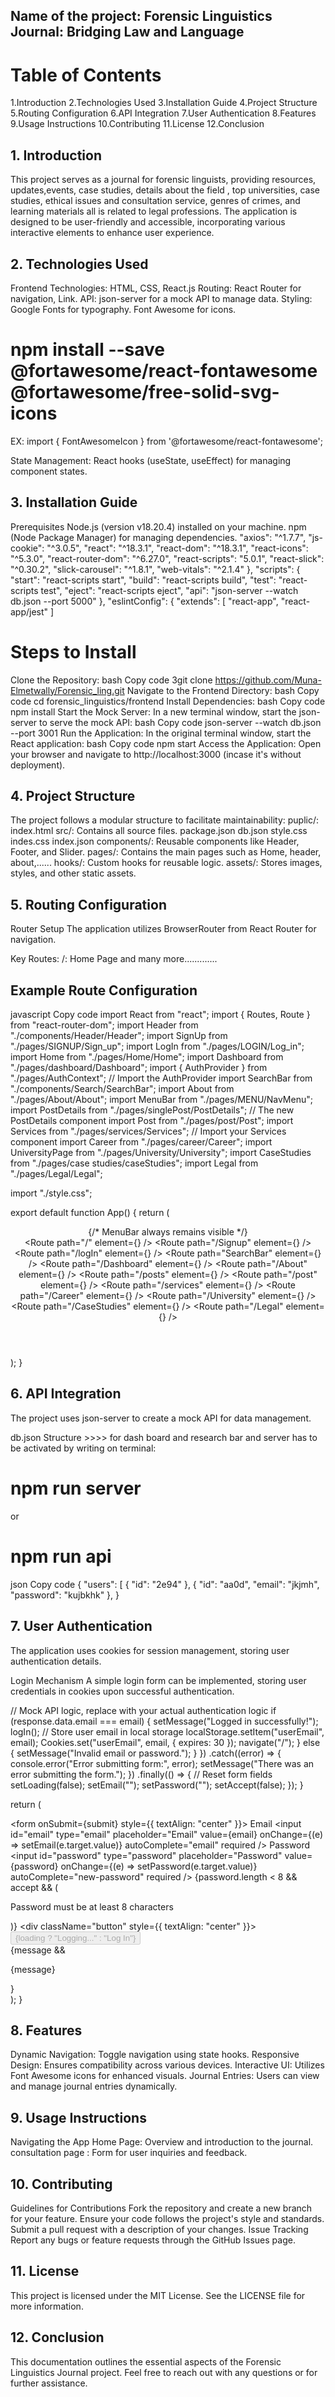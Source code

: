 ## Name of the project: Forensic Linguistics Journal: Bridging Law and Language
# Table of Contents
1.Introduction
2.Technologies Used
3.Installation Guide
4.Project Structure
5.Routing Configuration
6.API Integration
7.User Authentication
8.Features
9.Usage Instructions
10.Contributing
11.License
12.Conclusion

## 1. Introduction
This project serves as a journal for forensic linguists, providing resources, updates,events, case studies, details about the field , top universities, case studies, ethical issues and consultation service, genres of crimes, and learning materials all is related to legal professions. The application is designed to be user-friendly and accessible, incorporating various interactive elements to enhance user experience.

## 2. Technologies Used
Frontend Technologies:
HTML, CSS, React.js
Routing:
React Router for navigation, Link.
API:
json-server for a mock API to manage data.
Styling:
Google Fonts for typography.
Font Awesome for icons.
# npm install --save @fortawesome/react-fontawesome @fortawesome/free-solid-svg-icons
EX:
import { FontAwesomeIcon } from '@fortawesome/react-fontawesome';
<FontAwesomeIcon icon={faCoffee} />

State Management:
React hooks (useState, useEffect) for managing component states.

## 3. Installation Guide
Prerequisites
Node.js (version v18.20.4) installed on your machine.
npm (Node Package Manager) for managing dependencies.
"axios": "^1.7.7",
    "js-cookie": "^3.0.5",
    "react": "^18.3.1",
    "react-dom": "^18.3.1",
    "react-icons": "^5.3.0",
    "react-router-dom": "^6.27.0",
    "react-scripts": "5.0.1",
    "react-slick": "^0.30.2",
    "slick-carousel": "^1.8.1",
    "web-vitals": "^2.1.4"
  },
  "scripts": {
    "start": "react-scripts start",
    "build": "react-scripts build",
    "test": "react-scripts test",
    "eject": "react-scripts eject",
    "api": "json-server --watch db.json --port 5000"
  },
  "eslintConfig": {
    "extends": [
      "react-app",
      "react-app/jest"
    ]
# Steps to Install
Clone the Repository:
bash
Copy code
3git clone https://github.com/Muna-Elmetwally/Forensic_ling.git
Navigate to the Frontend Directory:
bash
Copy code
cd forensic_linguistics/frontend
Install Dependencies:
bash
Copy code
npm install
Start the Mock Server: In a new terminal window, start the json-server to serve the mock API:
bash
Copy code
json-server --watch db.json --port 3001
Run the Application: In the original terminal window, start the React application:
bash
Copy code
npm start
Access the Application: Open your browser and navigate to http://localhost:3000 (incase it's without deployment).
## 4. Project Structure
The project follows a modular structure to facilitate maintainability:
puplic/: index.html
src/: Contains all source files.
package.json
db.json
style.css
indes.css
index.json
components/: Reusable components like Header, Footer, and Slider.
pages/: Contains the main pages such as Home, header, about,......
hooks/: Custom hooks for reusable logic.
assets/: Stores images, styles, and other static assets.
## 5. Routing Configuration
Router Setup
The application utilizes BrowserRouter from React Router for navigation.

Key Routes:
/: Home Page
and many more.............

## Example Route Configuration
javascript
Copy code
import React from "react";
import { Routes, Route } from "react-router-dom";
import Header from "./components/Header/Header";
import SignUp from "./pages/SIGNUP/Sign_up";
import LogIn from "./pages/LOGIN/Log_in";
import Home from "./pages/Home/Home";
import Dashboard from "./pages/dashboard/Dashboard";
import { AuthProvider } from "./pages/AuthContext"; // Import the AuthProvider
import SearchBar from "./components/Search/SearchBar";
import About from "./pages/About/About";
import MenuBar from "./pages/MENU/NavMenu";
import PostDetails from "./pages/singlePost/PostDetails"; // The new PostDetails component
import Post from "./pages/post/Post";
import Services from "./pages/services/Services"; // Import your Services component
import Career from "./pages/career/Career";
import UniversityPage from "./pages/University/University";
import CaseStudies from "./pages/case studies/caseStudies";
import Legal from "./pages/Legal/Legal";

import "./style.css";

export default function App() {
  return (
    <AuthProvider>
      <div>
        <Header />
        <SearchBar />
        <div className="app-container">
          {/* MenuBar always remains visible */}
          <div className="menu-bar-container">
            <MenuBar />
          </div>
          <Routes>
            <Route path="/" element={<Home />} />
            <Route path="/Signup" element={<SignUp />} />
            <Route path="/logIn" element={<LogIn />} />
            <Route path="SearchBar" element={<SearchBar />} />
            <Route path="/Dashboard" element={<Dashboard />} />
            <Route path="/About" element={<About />} />
            <Route path="/posts" element={<Post />} />
            <Route path="/post" element={<PostDetails />} />
            <Route path="/services" element={<Services />} />
            <Route path="/Career" element={<Career />} />
            <Route path="/University" element={<UniversityPage />} />
            <Route path="/CaseStudies" element={<CaseStudies />} />
            <Route path="/Legal" element={<Legal />} />
          </Routes>
        </div>
      </div>
    </AuthProvider>
  );
}

## 6. API Integration
The project uses json-server to create a mock API for data management.

db.json Structure >>>> for dash board and research bar and server has to be activated by writing on terminal:
# npm run server
or
# npm run api
json
Copy code
{
  "users": [
    {
      "id": "2e94"
    },
    {
      "id": "aa0d",
      "email": "jkjmh",
      "password": "kujbkhk"
    },
}

## 7. User Authentication

The application uses cookies for session management, storing user authentication details.

Login Mechanism
A simple login form can be implemented, storing user credentials in cookies upon successful authentication.

 // Mock API logic, replace with your actual authentication logic
        if (response.data.email === email) {
          setMessage("Logged in successfully!");
          logIn();
          // Store user email in local storage
          localStorage.setItem("userEmail", email);
          Cookies.set("userEmail", email, { expires: 30 });
          navigate("/");
        } else {
          setMessage("Invalid email or password.");
        }
      })
      .catch((error) => {
        console.error("Error submitting form:", error);
        setMessage("There was an error submitting the form.");
      })
      .finally(() => {
        // Reset form fields
        setLoading(false);
        setEmail("");
        setPassword("");
        setAccept(false);
      });
  }

  return (
    <div className="logIn-parent">
      <div className="register">
        <form onSubmit={submit} style={{ textAlign: "center" }}>
          <label htmlFor="email">Email</label>
          <input
            id="email"
            type="email"
            placeholder="Email"
            value={email}
            onChange={(e) => setEmail(e.target.value)}
            autoComplete="email"
            required
          />
          <label htmlFor="password">Password</label>
          <input
            id="password"
            type="password"
            placeholder="Password"
            value={password}
            onChange={(e) => setPassword(e.target.value)}
            autoComplete="new-password"
            required
          />
          {password.length < 8 && accept && (
            <p className="error">Password must be at least 8 characters</p>
          )}
          <div className="button" style={{ textAlign: "center" }}>
            <button id="button" type="submit" disabled={loading}>
              {loading ? "Logging..." : "Log In"}
            </button>
          </div>
          {message && <p className="message">{message}</p>}
        </form>
      </div>
    </div>
  );
}


## 8. Features
Dynamic Navigation: Toggle navigation using state hooks.
Responsive Design: Ensures compatibility across various devices.
Interactive UI: Utilizes Font Awesome icons for enhanced visuals.
Journal Entries: Users can view and manage journal entries dynamically.

## 9. Usage Instructions
Navigating the App
Home Page: Overview and introduction to the journal.
consultation page : Form for user inquiries and feedback.

## 10. Contributing
Guidelines for Contributions
Fork the repository and create a new branch for your feature.
Ensure your code follows the project's style and standards.
Submit a pull request with a description of your changes.
Issue Tracking
Report any bugs or feature requests through the GitHub Issues page.

## 11. License
This project is licensed under the MIT License. See the LICENSE file for more information.

## 12. Conclusion
This documentation outlines the essential aspects of the Forensic Linguistics Journal project. Feel free to reach out with any questions or for further assistance.

